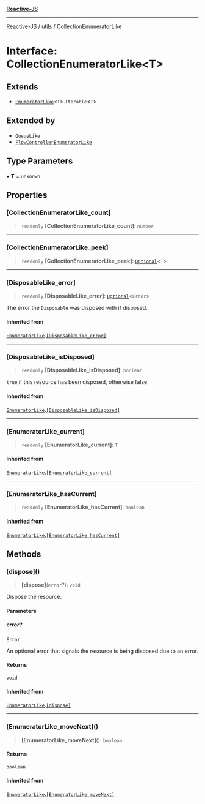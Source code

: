 [**Reactive-JS**](../../README.md)

***

[Reactive-JS](../../README.md) / [utils](../README.md) / CollectionEnumeratorLike

# Interface: CollectionEnumeratorLike\<T\>

## Extends

- [`EnumeratorLike`](EnumeratorLike.md)\<`T`\>.`Iterable`\<`T`\>

## Extended by

- [`QueueLike`](QueueLike.md)
- [`FlowControllerEnumeratorLike`](FlowControllerEnumeratorLike.md)

## Type Parameters

• **T** = `unknown`

## Properties

### \[CollectionEnumeratorLike\_count\]

> `readonly` **\[CollectionEnumeratorLike\_count\]**: `number`

***

### \[CollectionEnumeratorLike\_peek\]

> `readonly` **\[CollectionEnumeratorLike\_peek\]**: [`Optional`](../../functions/type-aliases/Optional.md)\<`T`\>

***

### \[DisposableLike\_error\]

> `readonly` **\[DisposableLike\_error\]**: [`Optional`](../../functions/type-aliases/Optional.md)\<`Error`\>

The error the `Disposable` was disposed with if disposed.

#### Inherited from

[`EnumeratorLike`](EnumeratorLike.md).[`[DisposableLike_error]`](EnumeratorLike.md#disposablelike_error)

***

### \[DisposableLike\_isDisposed\]

> `readonly` **\[DisposableLike\_isDisposed\]**: `boolean`

`true` if this resource has been disposed, otherwise false

#### Inherited from

[`EnumeratorLike`](EnumeratorLike.md).[`[DisposableLike_isDisposed]`](EnumeratorLike.md#disposablelike_isdisposed)

***

### \[EnumeratorLike\_current\]

> `readonly` **\[EnumeratorLike\_current\]**: `T`

#### Inherited from

[`EnumeratorLike`](EnumeratorLike.md).[`[EnumeratorLike_current]`](EnumeratorLike.md#enumeratorlike_current)

***

### \[EnumeratorLike\_hasCurrent\]

> `readonly` **\[EnumeratorLike\_hasCurrent\]**: `boolean`

#### Inherited from

[`EnumeratorLike`](EnumeratorLike.md).[`[EnumeratorLike_hasCurrent]`](EnumeratorLike.md#enumeratorlike_hascurrent)

## Methods

### \[dispose\]()

> **\[dispose\]**(`error`?): `void`

Dispose the resource.

#### Parameters

##### error?

`Error`

An optional error that signals the resource is being disposed due to an error.

#### Returns

`void`

#### Inherited from

[`EnumeratorLike`](EnumeratorLike.md).[`[dispose]`](EnumeratorLike.md#dispose)

***

### \[EnumeratorLike\_moveNext\]()

> **\[EnumeratorLike\_moveNext\]**(): `boolean`

#### Returns

`boolean`

#### Inherited from

[`EnumeratorLike`](EnumeratorLike.md).[`[EnumeratorLike_moveNext]`](EnumeratorLike.md#enumeratorlike_movenext)
